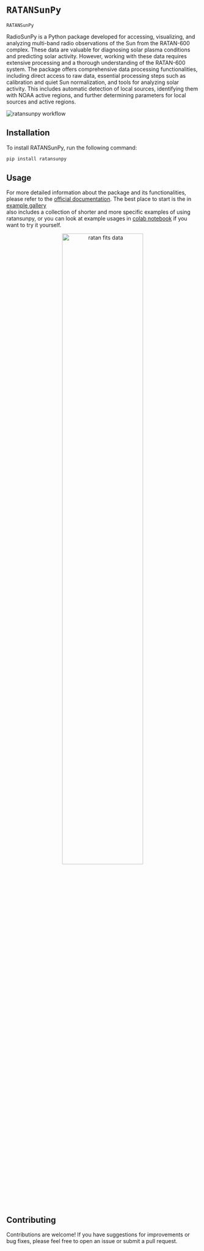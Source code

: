 # ``RATANSunPy``
``RATANSunPy`` 

RadioSunPy is a Python package developed for accessing, visualizing, and analyzing
multi-band radio observations of the Sun from the RATAN-600 complex. These data are 
valuable for diagnosing solar plasma conditions and predicting solar activity. 
However, working with these data requires extensive processing and a thorough 
understanding of the RATAN-600 system. The package offers comprehensive data 
processing functionalities, including direct access to raw data, essential 
processing steps such as calibration and quiet Sun normalization, and tools for 
analyzing solar activity. This includes automatic detection of local sources,
identifying them with NOAA active regions, and further determining parameters for 
local sources and active regions.

![ratansunpy workflow](images/ratansunpy_workflow.png)

## Installation

To install RATANSunPy, run the following command:
```bash
pip install ratansunpy
```

## Usage
 
For more detailed information about the package and its functionalities, please refer to the [official documentation](https://github.com/SpbfSAO/RATANSunPy).
The best place to start is the in [example gallery](https://github.com/SpbfSAO/RATANSunPy/tree/main/notebooks)  
also includes a collection of shorter and more specific examples of using ratansunpy, or you can look at example usages in [colab notebook](https://colab.research.google.com/drive/1JCaW_Kj-1Al-sDoNhJRawlSit5gietKm?usp=sharing) if you want to try it yourself. 

<p align="center">
  <img src="images/raw_ratan_scan.png" alt="ratan fits data" style="width:65%;"/>
</p>


## Contributing

Contributions are welcome! If you have suggestions for improvements or bug fixes, 
please feel free to open an issue or submit a pull request.

